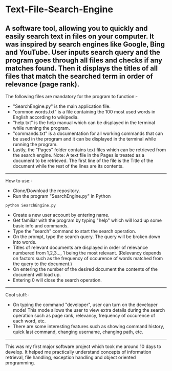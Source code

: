 # Text-File-Search-Engine
A software tool, allowing you to quickly and easily search text in files on your computer. It was inspired by search engines like Google, Bing and YouTube. User inputs search query and the program goes through all files and checks if any matches found. Then it displays the titles of all files that match the searched term in order of relevance (page rank). 
--------------------------------------------------
The following files are mandatory for the program to function:-
- "SearchEngine.py" is the main application file.  
- "common words.txt" is a file containing the 100 most used words in English according to wikipedia.
- "help.txt" is the help manual which can be displayed in the terminal while running the program.
- "commands.txt" is a documentation for all working commands that can be used in the program and it can be displayed in the terminal while running the program.
- Lastly, the "Pages" folder contains text files which can be retrieved from the search engine.
Note: A text file in the Pages is treated as a document to be retrieved. The first line of the file is the Title of the document while the rest of the lines are its contents.
--------------------------------------------------
How to use:-
- Clone/Download the repository.
- Run the program "SearchEngine.py" in Python
```
python SearchEngine.py
```
- Create a new user account by entering name.
- Get familiar with the program by typing "help" which will load up some basic info and commands.
- Type the "search" command to start the search operation.
- On the prompt, type the search query. The query will be broken down into words.
- Titles of relevant documents are displayed in order of relevance numbered from 1,2,3..., 1 being the most relevant. (Relevancy depends on factors such as the frequency of occurence of words matched from the query to the document.)
- On entering the number of the desired document the contents of the document will load up. 
- Entering 0 will close the search operation.
--------------------------------------------------
Cool stuff:-
- On typing the command "developer", user can turn on the developer mode! This mode allows the user to view extra details during the search operation such as page rank, relevancy, frequency of occurence of each word, etc.
- There are some interesting features such as showing command history, quick last command, changing username, changing path, etc.
--------------------------------------------------
This was my first major software project which took me around 10 days to develop. It helped me practically understand concepts of information retrieval, file handling, exception handling and object oriented programming.
